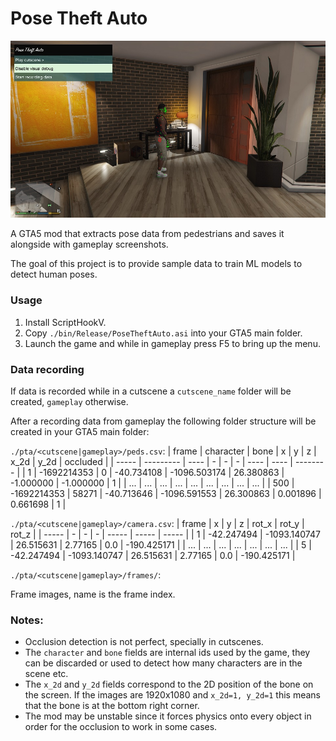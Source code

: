 # Pose Theft Auto
![PTA](./screenshot.jpg)

A GTA5 mod that extracts pose data from pedestrians and saves it alongside with gameplay screenshots.

The goal of this project is to provide sample data to train ML models to detect human poses.

### Usage
1. Install ScriptHookV.
2. Copy `./bin/Release/PoseTheftAuto.asi` into your GTA5 main folder.
3. Launch the game and while in gameplay press F5 to bring up the menu.

### Data recording
If data is recorded while in a cutscene a `cutscene_name` folder will be created, `gameplay` otherwise.

After a recording data from gameplay the following folder structure will be created in your GTA5 main folder:

`./pta/<cutscene|gameplay>/peds.csv`:
| frame | character | bone | x | y | z | x_2d | y_2d | occluded |
| ----- | --------- | ---- | - | - | - | ---- | ---- | -------- |
| 1 | -1692214353 | 0 | -40.734108 | -1096.503174 | 26.380863 | -1.000000 | -1.000000 | 1 |
| ... | ... | ... | ... | ... | ... | ... | ... | ... |
| 500 | -1692214353 | 58271 | -40.713646 | -1096.591553 | 26.300863 | 0.001896 | 0.661698 | 1 |

`./pta/<cutscene|gameplay>/camera.csv`:
| frame | x | y | z | rot_x | rot_y | rot_z |
| ----- | - | - | - | ----- | ----- | ----- |
| 1 | -42.247494 | -1093.140747 | 26.515631 | 2.77165 | 0.0 | -190.425171 |
| ... | ... | ... | ... | ... | ... | ... |
| 5 | -42.247494 | -1093.140747 | 26.515631 | 2.77165 | 0.0 | -190.425171 |

`./pta/<cutscene|gameplay>/frames/`:

Frame images, name is the frame index.

### Notes:
- Occlusion detection is not perfect, specially in cutscenes.
- The `character` and `bone` fields are internal ids used by the game, they can be discarded or used to detect how many characters are in the scene etc.
- The `x_2d` and `y_2d` fields correspond to the 2D position of the bone on the screen. If the images are 1920x1080 and `x_2d=1, y_2d=1` this means that the bone is at the bottom right corner.
- The mod may be unstable since it forces physics onto every object in order for the occlusion to work in some cases.